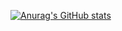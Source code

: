 [![Anurag's GitHub stats](https://github-readme-stats.vercel.app/api?username=JJ810)](https://github.com/anuraghazra/github-readme-stats)
